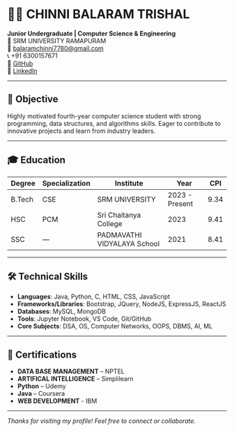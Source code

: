 # 👨‍💻 CHINNI BALARAM TRISHAL 

**Junior Undergraduate | Computer Science & Engineering**  
📍 SRM UNIVERSITY RAMAPURAM   
📧 [balaramchinni7780@gmail.com](mailto:balaramchinni7780@gmail.com)  
📞 +91 6300157671  
🔗 [GitHub]()  
🔗 [LinkedIn](https://www.linkedin.com/in/chinni-balaram-trishal-b9745831b) <!-- Add your actual LinkedIn profile URL -->

---

## 🎯 Objective

Highly motivated fourth-year computer science student with strong programming, data structures, and algorithms skills. Eager to contribute to innovative projects and learn from industry leaders.

---

## 🎓 Education

| Degree | Specialization | Institute                      | Year           | CPI  |
|--------|----------------|--------------------------------|----------------|------|
| B.Tech | CSE            | SRM UNIVERSITY                 | 2023 - Present | 9.34 |
| HSC    | PCM            | Sri Chaitanya College          | 2023           | 9.41 |
| SSC    | —              | PADMAVATHI VIDYALAYA School    | 2021           | 8.41 |

---

## 🛠️ Technical Skills

- **Languages**: Java, Python, C, HTML, CSS, JavaScript  
- **Frameworks/Libraries**: Bootstrap, JQuery, NodeJS, ExpressJS, ReactJS
- **Databases**: MySQL, MongoDB  
- **Tools**: Jupyter Notebook, VS Code, Git/GitHub  
- **Core Subjects**: DSA, OS, Computer Networks, OOPS, DBMS, AI, ML  

---

## 📜 Certifications

- **DATA BASE MANAGEMENT** – NPTEL  
- **ARTIFICAL INTELLIGENCE** – Simplilearn  
- **Python** – Udemy 
- **Java** – Coursera
- **WEB DEVELOPMENT** - IBM 
---

_Thanks for visiting my profile! Feel free to connect or collaborate._
